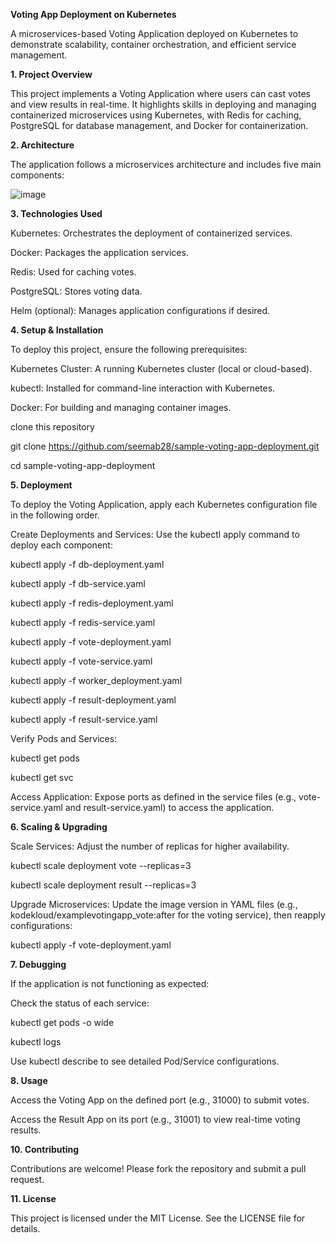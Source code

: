 **Voting App Deployment on Kubernetes**

A microservices-based Voting Application deployed on Kubernetes to demonstrate scalability, container orchestration, and efficient service management.

**1. Project Overview**
   
This project implements a Voting Application where users can cast votes and view results in real-time. It highlights skills in deploying and managing containerized microservices using Kubernetes, with Redis for caching, PostgreSQL for database management, and Docker for containerization.

**2. Architecture**

The application follows a microservices architecture and includes five main components:

![image](https://github.com/user-attachments/assets/fbae9783-0c4a-4905-973c-94aa282b2321)

**3. Technologies Used**

Kubernetes: Orchestrates the deployment of containerized services.

Docker: Packages the application services.

Redis: Used for caching votes.

PostgreSQL: Stores voting data.

Helm (optional): Manages application configurations if desired.

**4. Setup & Installation**

To deploy this project, ensure the following prerequisites:

Kubernetes Cluster: A running Kubernetes cluster (local or cloud-based).

kubectl: Installed for command-line interaction with Kubernetes.

Docker: For building and managing container images.

clone this repository

git clone https://github.com/seemab28/sample-voting-app-deployment.git

cd sample-voting-app-deployment

**5. Deployment**

To deploy the Voting Application, apply each Kubernetes configuration file in the following order.

Create Deployments and Services: Use the kubectl apply command to deploy each component:

kubectl apply -f db-deployment.yaml

kubectl apply -f db-service.yaml

kubectl apply -f redis-deployment.yaml

kubectl apply -f redis-service.yaml

kubectl apply -f vote-deployment.yaml

kubectl apply -f vote-service.yaml

kubectl apply -f worker_deployment.yaml

kubectl apply -f result-deployment.yaml

kubectl apply -f result-service.yaml

Verify Pods and Services:

kubectl get pods

kubectl get svc

Access Application: Expose ports as defined in the service files (e.g., vote-service.yaml and result-service.yaml) to access the application.

**6. Scaling & Upgrading**
   
Scale Services: Adjust the number of replicas for higher availability.

kubectl scale deployment vote --replicas=3

kubectl scale deployment result --replicas=3

Upgrade Microservices: Update the image version in YAML files (e.g., kodekloud/examplevotingapp_vote:after for the voting service), then reapply configurations:

kubectl apply -f vote-deployment.yaml

**7. Debugging**
   
If the application is not functioning as expected:

Check the status of each service:

kubectl get pods -o wide

kubectl logs <pod-name>

Use kubectl describe to see detailed Pod/Service configurations.

**8. Usage**
   
Access the Voting App on the defined port (e.g., 31000) to submit votes.

Access the Result App on its port (e.g., 31001) to view real-time voting results.

**10. Contributing**

Contributions are welcome! Please fork the repository and submit a pull request.

**11. License**

This project is licensed under the MIT License. See the LICENSE file for details.


